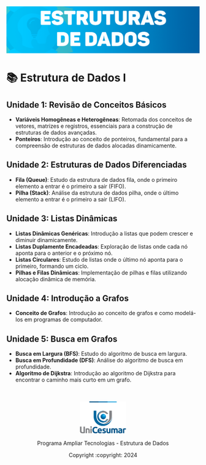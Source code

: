 <h2 align="center">
  <img alt="Estutura de Dados" title="#Programa Ampliar" src="./assets/Captura de tela 2024-07-11 213826.png" width="800"/>
</h2>

# 📚 Estrutura de Dados I

## Unidade 1: Revisão de Conceitos Básicos

- **Variáveis Homogêneas e Heterogêneas**: Retomada dos conceitos de vetores, matrizes e registros, essenciais para a construção de estruturas de dados avançadas.
- **Ponteiros**: Introdução ao conceito de ponteiros, fundamental para a compreensão de estruturas de dados alocadas dinamicamente.

## Unidade 2: Estruturas de Dados Diferenciadas

- **Fila (Queue)**: Estudo da estrutura de dados fila, onde o primeiro elemento a entrar é o primeiro a sair (FIFO).
- **Pilha (Stack)**: Análise da estrutura de dados pilha, onde o último elemento a entrar é o primeiro a sair (LIFO).

## Unidade 3: Listas Dinâmicas

- **Listas Dinâmicas Genéricas**: Introdução a listas que podem crescer e diminuir dinamicamente.
- **Listas Duplamente Encadeadas**: Exploração de listas onde cada nó aponta para o anterior e o próximo nó.
- **Listas Circulares**: Estudo de listas onde o último nó aponta para o primeiro, formando um ciclo.
- **Pilhas e Filas Dinâmicas**: Implementação de pilhas e filas utilizando alocação dinâmica de memória.

## Unidade 4: Introdução a Grafos

- **Conceito de Grafos**: Introdução ao conceito de grafos e como modelá-los em programas de computador.

## Unidade 5: Busca em Grafos

- **Busca em Largura (BFS)**: Estudo do algoritmo de busca em largura.
- **Busca em Profundidade (DFS)**: Análise do algoritmo de busca em profundidade.
- **Algoritmo de Dijkstra**: Introdução ao algoritmo de Dijkstra para encontrar o caminho mais curto em um grafo.
<br><br><br>
<p align="center"><img alt="Unicesumar" title="#Unicesumar" src="./assets/logo-unicesumar.png" width=120/></p>

<p align="center">Programa Ampliar Tecnologias - Estrutura de Dados</p>

<p align="center">Copyright :copyright: 2024</p>
